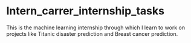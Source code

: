 # Intern_carrer_internship_tasks
This is the machine learning internship through which I learn to work on projects like Titanic disaster prediction and Breast cancer prediction.
